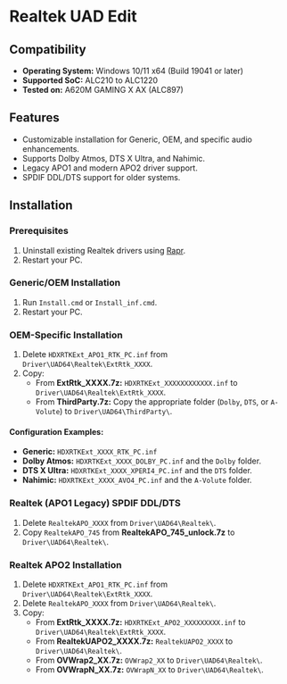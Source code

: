 # Realtek UAD Edit
## Compatibility
- **Operating System:** Windows 10/11 x64 (Build 19041 or later)
- **Supported SoC:** ALC210 to ALC1220
- **Tested on:** A620M GAMING X AX (ALC897)
## Features
- Customizable installation for Generic, OEM, and specific audio enhancements.
- Supports Dolby Atmos, DTS X Ultra, and Nahimic.
- Legacy APO1 and modern APO2 driver support.
- SPDIF DDL/DTS support for older systems.
## Installation
### Prerequisites
1. Uninstall existing Realtek drivers using [Rapr][DriverStoreExplorer].
2. Restart your PC.
### Generic/OEM Installation
1. Run `Install.cmd` or `Install_inf.cmd`.
2. Restart your PC.
### OEM-Specific Installation
1. Delete `HDXRTKExt_APO1_RTK_PC.inf` from `Driver\UAD64\Realtek\ExtRtk_XXXX`.
2. Copy:
   - From **ExtRtk_XXXX.7z:** `HDXRTKExt_XXXXXXXXXXXX.inf` to `Driver\UAD64\Realtek\ExtRtk_XXXX`.
   - From **ThirdParty.7z:** Copy the appropriate folder (`Dolby`, `DTS`, or `A-Volute`) to `Driver\UAD64\ThirdParty\`.
#### Configuration Examples:
- **Generic:** `HDXRTKExt_XXXX_RTK_PC.inf`
- **Dolby Atmos:** `HDXRTKExt_XXXX_DOLBY_PC.inf` and the `Dolby` folder.
- **DTS X Ultra:** `HDXRTKExt_XXXX_XPERI4_PC.inf` and the `DTS` folder.
- **Nahimic:** `HDXRTKExt_XXXX_AVO4_PC.inf` and the `A-Volute` folder.
### Realtek (APO1 Legacy) SPDIF DDL/DTS
1. Delete `RealtekAPO_XXXX` from `Driver\UAD64\Realtek\`.
2. Copy `RealtekAPO_745` from **RealtekAPO_745_unlock.7z** to `Driver\UAD64\Realtek\`.
### Realtek APO2 Installation
1. Delete `HDXRTKExt_APO1_RTK_PC.inf` from `Driver\UAD64\Realtek\ExtRtk_XXXX`.
2. Delete `RealtekAPO_XXXX` from `Driver\UAD64\Realtek\`.
3. Copy:
   - From **ExtRtk_XXXX.7z:** `HDXRTKExt_APO2_XXXXXXXXX.inf` to `Driver\UAD64\Realtek\ExtRtk_XXXX`.
   - From **RealtekUAPO2_XXXX.7z:** `RealtekUAPO2_XXXX` to `Driver\UAD64\Realtek\`.
   - From **OVWrap2_XX.7z:** `OVWrap2_XX` to `Driver\UAD64\Realtek\`.
   - From **OVWrapN_XX.7z:** `OVWrapN_XX` to `Driver\UAD64\Realtek\`.

[DriverStoreExplorer]: https://github.com/lostindark/DriverStoreExplorer
